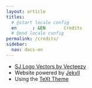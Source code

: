 ```yaml
---
layout: article
titles:
  # @start locale config
  en      : &EN       Credits
  # @end locale config
permalink: /credits/
sidebar:
  nav: docs-en
---
```


- [SJ Logo Vectors by Vecteezy](https://www.vecteezy.com/free-vector/sj-logo)
- Website powered by [Jekyll](http://jekyllrb.com/)
- Using the [TeXt Theme](https://github.com/kitian616/jekyll-TeXt-theme)
